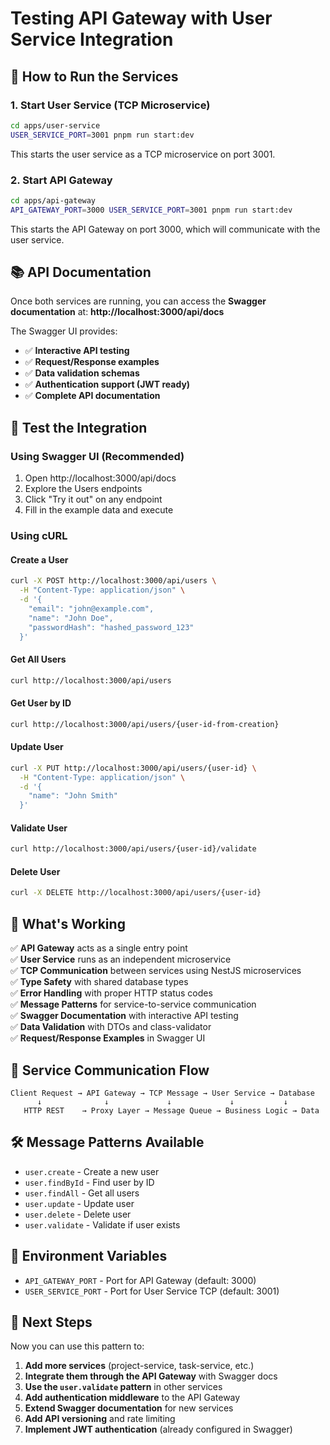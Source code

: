 # Testing API Gateway with User Service Integration

## 🚀 How to Run the Services

### 1. Start User Service (TCP Microservice)

```bash
cd apps/user-service
USER_SERVICE_PORT=3001 pnpm run start:dev
```

This starts the user service as a TCP microservice on port 3001.

### 2. Start API Gateway

```bash
cd apps/api-gateway
API_GATEWAY_PORT=3000 USER_SERVICE_PORT=3001 pnpm run start:dev
```

This starts the API Gateway on port 3000, which will communicate with the user service.

## 📚 API Documentation

Once both services are running, you can access the **Swagger documentation** at:
**http://localhost:3000/api/docs**

The Swagger UI provides:

- ✅ **Interactive API testing**
- ✅ **Request/Response examples**
- ✅ **Data validation schemas**
- ✅ **Authentication support (JWT ready)**
- ✅ **Complete API documentation**

## 🧪 Test the Integration

### Using Swagger UI (Recommended)

1. Open http://localhost:3000/api/docs
2. Explore the Users endpoints
3. Click "Try it out" on any endpoint
4. Fill in the example data and execute

### Using cURL

#### Create a User

```bash
curl -X POST http://localhost:3000/api/users \
  -H "Content-Type: application/json" \
  -d '{
    "email": "john@example.com",
    "name": "John Doe",
    "passwordHash": "hashed_password_123"
  }'
```

#### Get All Users

```bash
curl http://localhost:3000/api/users
```

#### Get User by ID

```bash
curl http://localhost:3000/api/users/{user-id-from-creation}
```

#### Update User

```bash
curl -X PUT http://localhost:3000/api/users/{user-id} \
  -H "Content-Type: application/json" \
  -d '{
    "name": "John Smith"
  }'
```

#### Validate User

```bash
curl http://localhost:3000/api/users/{user-id}/validate
```

#### Delete User

```bash
curl -X DELETE http://localhost:3000/api/users/{user-id}
```

## 🎯 What's Working

✅ **API Gateway** acts as a single entry point  
✅ **User Service** runs as an independent microservice  
✅ **TCP Communication** between services using NestJS microservices  
✅ **Type Safety** with shared database types  
✅ **Error Handling** with proper HTTP status codes  
✅ **Message Patterns** for service-to-service communication  
✅ **Swagger Documentation** with interactive API testing  
✅ **Data Validation** with DTOs and class-validator  
✅ **Request/Response Examples** in Swagger UI

## 🔄 Service Communication Flow

```
Client Request → API Gateway → TCP Message → User Service → Database
      ↓              ↓             ↓             ↓           ↓
   HTTP REST    → Proxy Layer → Message Queue → Business Logic → Data
```

## 🛠️ Message Patterns Available

- `user.create` - Create a new user
- `user.findById` - Find user by ID
- `user.findAll` - Get all users
- `user.update` - Update user
- `user.delete` - Delete user
- `user.validate` - Validate if user exists

## 🔧 Environment Variables

- `API_GATEWAY_PORT` - Port for API Gateway (default: 3000)
- `USER_SERVICE_PORT` - Port for User Service TCP (default: 3001)

## 🎉 Next Steps

Now you can use this pattern to:

1. **Add more services** (project-service, task-service, etc.)
2. **Integrate them through the API Gateway** with Swagger docs
3. **Use the `user.validate` pattern** in other services
4. **Add authentication middleware** to the API Gateway
5. **Extend Swagger documentation** for new services
6. **Add API versioning** and rate limiting
7. **Implement JWT authentication** (already configured in Swagger)
